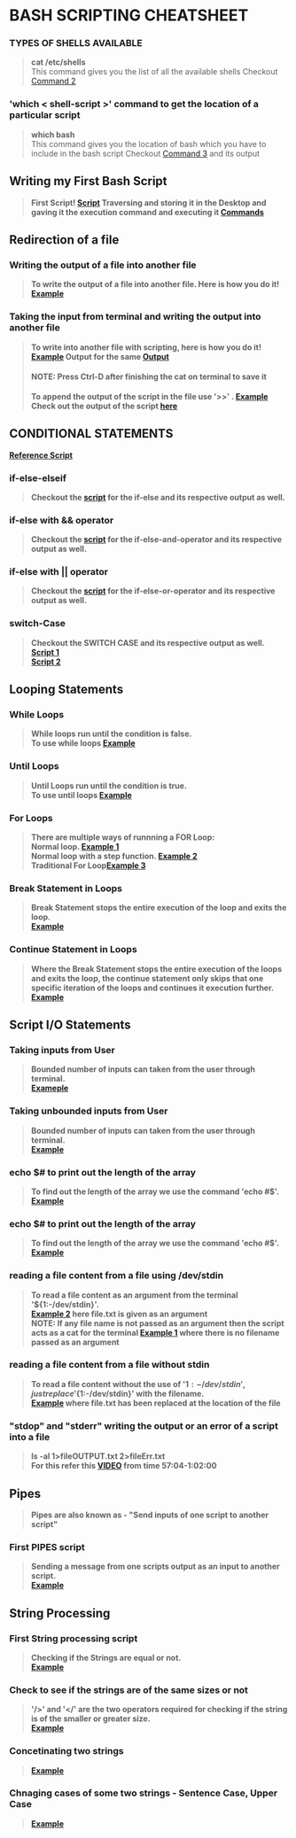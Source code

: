 # BASH SCRIPTING CHEATSHEET

### TYPES OF SHELLS AVAILABLE
> <b>cat /etc/shells</b><br> 
>This command gives you the list of all the available shells
>Checkout [Command 2](https://github.com/sagar98cyber/bash-scripting-cheatsheet/blob/types-of-shells-and-loc/bash%20scripting%20available%20and%20their%20types.png)

### <b>'which < shell-script >'</b> command to get the location of a particular script
> <b>which bash</b></br>
>This command gives you the location of bash which you have to include in the bash script
>Checkout [Command 3](https://github.com/sagar98cyber/bash-scripting-cheatsheet/blob/types-of-shells-and-loc/bash%20scripting%20available%20and%20their%20types.png) and its output

## <b>Writing my First Bash Script<b></b>
>First Script\! [Script](https://github.com/sagar98cyber/bash-scripting-cheatsheet/blob/running-first-shell/Bash%20Script%20Scripting.png)
>Traversing and storing it in the Desktop and gaving it the execution command and executing it [Commands](https://github.com/sagar98cyber/bash-scripting-cheatsheet/blob/running-first-shell/First%20Bash%20Script.png)

## Redirection of a file
### Writing the output of a file into another file
>To write the output of a file into another file. Here is how you do it\! [Example](https://github.com/sagar98cyber/bash-scripting-cheatsheet/blob/redirection-of-files/Wrinting%20an%20output%20to%20a%20file.png)

### Taking the input from terminal and writing the output into another file
>To write into another file with scripting, here is how you do it\! [Example](https://github.com/sagar98cyber/bash-scripting-cheatsheet/blob/redirection-of-files/Wrinting%20an%20output%20to%20a%20file%20via%20terminal.png)
>Output for the same [Output](https://github.com/sagar98cyber/bash-scripting-cheatsheet/blob/redirection-of-files/OP%20of%20-%20Wrinting%20an%20output%20to%20a%20file%20via%20terminal.jpg)
>#### NOTE: Press Ctrl-D after finishing the cat on terminal to save it
>To append the output of the script in the file use <b> '>>' </b>. [Example](https://github.com/sagar98cyber/bash-scripting-cheatsheet/blob/redirection-of-files/To%20append%20the%20output%20to%20a%20file.png)
>Check out the output of the script [here](https://github.com/sagar98cyber/bash-scripting-cheatsheet/blob/redirection-of-files/commands%20To%20append%20the%20output%20to%20a%20file%20.png)<br>

## CONDITIONAL STATEMENTS
[Reference Script](https://github.com/sagar98cyber/bash-scripting-cheatsheet/blob/conditional-statements/helloScript.sh)
### if-else-elseif
>Checkout the [script](https://github.com/sagar98cyber/bash-scripting-cheatsheet/blob/conditional-statements/1_If_else.png) for the if-else and its respective output as well.

### if-else with && operator
>Checkout the [script](https://github.com/sagar98cyber/bash-scripting-cheatsheet/blob/conditional-statements/2_if_else_and.png) for the if-else-and-operator and its respective output as well.


### if-else with || operator
>Checkout the [script](https://github.com/sagar98cyber/bash-scripting-cheatsheet/blob/conditional-statements/3_if_else_or.png) for the if-else-or-operator and its respective output as well.

### switch-Case
>Checkout the SWITCH CASE and its respective output as well.<br>
>[Script 1](https://github.com/sagar98cyber/bash-scripting-cheatsheet/blob/conditional-statements/4_Switch_Case_1.png)<br>
>[Script 2](https://github.com/sagar98cyber/bash-scripting-cheatsheet/blob/conditional-statements/5_switch_case_2.png)

## Looping Statements
### While Loops
>While loops run until the condition is false.<br>
>To use while loops [Example](https://github.com/sagar98cyber/bash-scripting-cheatsheet/blob/looping/1_WHILE%20LOOPS.png)

### Until Loops
>Until Loops run until the condition is true.<br>
>To use until loops [Example](https://github.com/sagar98cyber/bash-scripting-cheatsheet/blob/looping/2_UNTIL%20LOOPS.png)

### For Loops
>There are multiple ways of runnning a FOR Loop:<br>
>Normal loop. [Example 1](https://github.com/sagar98cyber/bash-scripting-cheatsheet/blob/looping/3%20FOR%20LOOPS.png)<br>
>Normal loop with a step function. [Example 2](https://github.com/sagar98cyber/bash-scripting-cheatsheet/blob/looping/4%20FOR%20LOOPS%20WITH%20STEP%20FUNCTION.png)<br>
>Traditional For Loop[Example 3](https://github.com/sagar98cyber/bash-scripting-cheatsheet/blob/looping/5%20FOR%20LOOPS%20TRADITIONAL.png)<br>

### Break Statement in Loops
>Break Statement stops the entire execution of the loop and exits the loop.<br> [Example](https://github.com/sagar98cyber/bash-scripting-cheatsheet/blob/looping/6%20BREAK%20STATEMENT%20FOR%20LOOPS%20.png)

### Continue Statement in Loops
>Where the Break Statement stops the entire execution of the loops and exits the loop, the continue statement only skips that one specific iteration of the loops and continues it execution further. <br> [Example](https://github.com/sagar98cyber/bash-scripting-cheatsheet/blob/looping/7%20CONTINUE%20STATEMENT%20IN%20LOOPS.png)

## Script I/O Statements
### Taking inputs from User
>Bounded number of inputs can taken from the user through terminal.<br>
>[Exameple](https://github.com/sagar98cyber/bash-scripting-cheatsheet/blob/script-i/o/1%20Unpacking%20from%20terminal.png)

### Taking unbounded inputs from User
>Bounded number of inputs can taken from the user through terminal.<br>
>[Example](https://github.com/sagar98cyber/bash-scripting-cheatsheet/blob/script-i/o/2%20N%20Number%20of%20Arguments.png)

### echo $# to print out the length of the array
>To find out the length of the array we use the command 'echo #$'. <br>
>[Example](https://github.com/sagar98cyber/bash-scripting-cheatsheet/blob/script-i/o/3%20FINDING%20OUT%20THE%20LENGTH%20OF%20THE%20ARRAY.png)

### echo $# to print out the length of the array
>To find out the length of the array we use the command 'echo #$'. <br>
>[Example](https://github.com/sagar98cyber/bash-scripting-cheatsheet/blob/script-i/o/3%20FINDING%20OUT%20THE%20LENGTH%20OF%20THE%20ARRAY.png)

### reading a file content from a file using /dev/stdin
>To read a file content as an argument from the terminal '${1:-/dev/stdin}'. <br>
>[Example 2](https://github.com/sagar98cyber/bash-scripting-cheatsheet/blob/script-i/o/4_Reading%20a%20File%20Content%20with%20STDIN.png) here file.txt is given as an argument<br>
> <b>NOTE:</b> If any file name is not passed as an argument then the script acts as a cat for the terminal
>[Example 1](https://github.com/sagar98cyber/bash-scripting-cheatsheet/blob/script-i/o/4_Reading%20a%20File%20Content%20with%20STDIN.png) where there is no filename passed as an argument

### reading a file content from a file without stdin
>To read a file content without the use of '${1:-/dev/stdin}', just replace '${1:-/dev/stdin}' with the filename. <br>
>[Example](https://github.com/sagar98cyber/bash-scripting-cheatsheet/blob/script-i/o/5%20Reading%20a%20file%20without%20STDIN.png) where file.txt has been replaced at the location of the file

### "stdop" and "stderr" writing the output or an error of a script into a file
>ls -al 1>fileOUTPUT.txt 2>fileErr.txt <br>
>For this refer this [VIDEO](https://youtu.be/e7BufAVwDiM?t=3421) from time 57:04-1:02:00

## Pipes
>Pipes are also known as - "Send inputs of one script to another script"
### First PIPES script
>Sending a message from one scripts output as an input to another script.<br>
>[Example](https://github.com/sagar98cyber/bash-scripting-cheatsheet/blob/pipes/PIPES.png)

## String Processing
### First String processing script
>Checking if the Strings are equal or not.<br>
>[Example]()

### Check to see if the strings are of the same sizes or not
>'/>' and '</' are the two operators required for checking if the string is of the smaller or greater size.<br>
>[Example]()

### Concetinating two strings
>[Example]()

### Chnaging cases of some two strings - Sentence Case, Upper Case
>[Example]()
